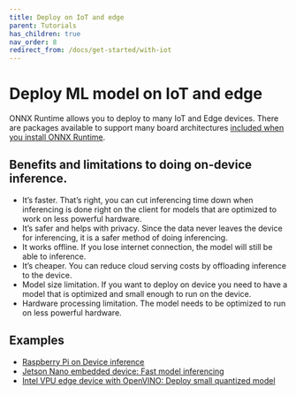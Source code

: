 ```yaml
---
title: Deploy on IoT and edge
parent: Tutorials
has_children: true
nav_order: 8
redirect_from: /docs/get-started/with-iot
---
```


# Deploy ML model on IoT and edge  

ONNX Runtime allows you to deploy to many IoT and Edge devices. There are packages available to support many board architectures [included when you install ONNX Runtime](https://pypi.org/project/onnxruntime/#files).

## Benefits and limitations to doing on-device inference.

* It’s faster. That’s right, you can cut inferencing time down when inferencing is done right on the client for models that are optimized to work on less powerful hardware.
* It’s safer and helps with privacy. Since the data never leaves the device for inferencing, it is a safer method of doing inferencing.
* It works offline. If you lose internet connection, the model will still be able to inference.
* It’s cheaper. You can reduce cloud serving costs by offloading inference to the device.
* Model size limitation. If you want to deploy on device you need to have a model that is optimized and small enough to run on the device.
* Hardware processing limitation. The model needs to be optimized to run on less powerful hardware.

## Examples
* [Raspberry Pi on Device inference](rasp-pi-cv.md)
* [Jetson Nano embedded device: Fast model inferencing](https://github.com/Azure-Samples/onnxruntime-iot-edge/blob/master/README-ONNXRUNTIME-arm64.md)
* [Intel VPU edge device with OpenVINO: Deploy small quantized model](https://github.com/Azure-Samples/onnxruntime-iot-edge/blob/master/README-ONNXRUNTIME-OpenVINO.md)



